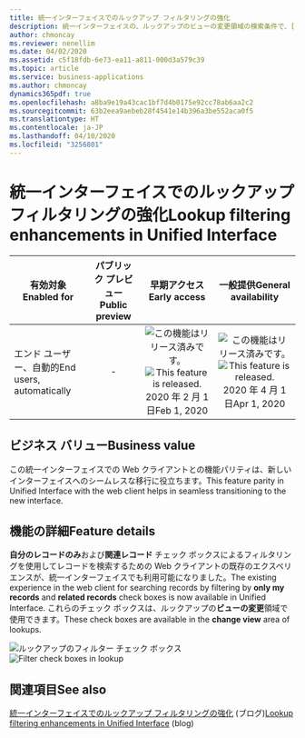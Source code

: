 ```yaml
---
title: 統一インターフェイスでのルックアップ フィルタリングの強化
description: 統一インターフェイスの、ルックアップのビューの変更領域の検索条件で、[自分のレコードのみ] および [関連レコード] チェック ボックスを利用できるようになりました。
author: chmoncay
ms.reviewer: nenellim
ms.date: 04/02/2020
ms.assetid: c5f18fdb-6e73-ea11-a811-000d3a579c39
ms.topic: article
ms.service: business-applications
ms.author: chmoncay
dynamics365pdf: true
ms.openlocfilehash: a8ba9e19a43cac1bf7d4b0175e92cc78ab6aa2c2
ms.sourcegitcommit: 63b2eea9aebeb28f4541e14b396a3be552aca0f5
ms.translationtype: HT
ms.contentlocale: ja-JP
ms.lasthandoff: 04/10/2020
ms.locfileid: "3256801"
---
```

# <a name="lookup-filtering-enhancements-in-unified-interface"></a><span data-ttu-id="dd99c-103">統一インターフェイスでのルックアップ フィルタリングの強化</span><span class="sxs-lookup"><span data-stu-id="dd99c-103">Lookup filtering enhancements in Unified Interface</span></span>


| <span data-ttu-id="dd99c-104">有効対象</span><span class="sxs-lookup"><span data-stu-id="dd99c-104">Enabled for</span></span>    |  <span data-ttu-id="dd99c-105">パブリック プレビュー</span><span class="sxs-lookup"><span data-stu-id="dd99c-105">Public preview</span></span> | <span data-ttu-id="dd99c-106">早期アクセス</span><span class="sxs-lookup"><span data-stu-id="dd99c-106">Early access</span></span> | <span data-ttu-id="dd99c-107">一般提供</span><span class="sxs-lookup"><span data-stu-id="dd99c-107">General availability</span></span> | 
| ---------- | :----------: |:----------: |:----------: |
|<span data-ttu-id="dd99c-108">エンド ユーザー、自動的</span><span class="sxs-lookup"><span data-stu-id="dd99c-108">End users, automatically</span></span>|-|<span data-ttu-id="dd99c-109">![この機能はリリース済みです。](/dynamics365-release-plan/media/green-checkmark.png "この機能はリリース済みです。")</span><span class="sxs-lookup"><span data-stu-id="dd99c-109">![This feature is released.](/dynamics365-release-plan/media/green-checkmark.png "This feature is released.")</span></span> <span data-ttu-id="dd99c-110">2020 年 2 月 1 日</span><span class="sxs-lookup"><span data-stu-id="dd99c-110">Feb 1, 2020</span></span>| <span data-ttu-id="dd99c-111">![この機能はリリース済みです。](/dynamics365-release-plan/media/green-checkmark.png "この機能はリリース済みです。")</span><span class="sxs-lookup"><span data-stu-id="dd99c-111">![This feature is released.](/dynamics365-release-plan/media/green-checkmark.png "This feature is released.")</span></span> <span data-ttu-id="dd99c-112">2020 年 4 月 1 日</span><span class="sxs-lookup"><span data-stu-id="dd99c-112">Apr 1, 2020</span></span>|


## <a name="business-value"></a><span data-ttu-id="dd99c-113">ビジネス バリュー</span><span class="sxs-lookup"><span data-stu-id="dd99c-113">Business value</span></span>
<!-- bv start -->
<span data-ttu-id="dd99c-114">この統一インターフェイスでの Web クライアントとの機能パリティは、新しいインターフェイスへのシームレスな移行に役立ちます。</span><span class="sxs-lookup"><span data-stu-id="dd99c-114">This feature parity in Unified Interface with the web client helps in seamless transitioning to the new interface.</span></span>
<!-- bv end -->



## <a name="feature-details"></a><span data-ttu-id="dd99c-115">機能の詳細</span><span class="sxs-lookup"><span data-stu-id="dd99c-115">Feature details</span></span>
<!--feature detail start -->
<span data-ttu-id="dd99c-116">**自分のレコードのみ**および**関連レコード** チェック ボックスによるフィルタリングを使用してレコードを検索するための Web クライアントの既存のエクスペリエンスが、統一インターフェイスでも利用可能になりました。</span><span class="sxs-lookup"><span data-stu-id="dd99c-116">The existing experience in the web client for searching records by filtering by **only my records** and **related records** check boxes is now available in Unified Interface.</span></span> <span data-ttu-id="dd99c-117">これらのチェック ボックスは、ルックアップの**ビューの変更**領域で使用できます。</span><span class="sxs-lookup"><span data-stu-id="dd99c-117">These check boxes are available in the **change view** area of lookups.</span></span>
<!--feature detail end -->

<span data-ttu-id="dd99c-118">![ルックアップのフィルター チェック ボックス](media/advanced-filtering-unified-interface.png "ルックアップのフィルター チェック ボックス")</span><span class="sxs-lookup"><span data-stu-id="dd99c-118">![Filter check boxes in lookup](media/advanced-filtering-unified-interface.png "Filter check boxes in lookup")</span></span>
<!-- Picture 1 -->









## <a name="see-also"></a><span data-ttu-id="dd99c-119">関連項目</span><span class="sxs-lookup"><span data-stu-id="dd99c-119">See also</span></span>

<!--blog start-->
<span data-ttu-id="dd99c-120">[統一インターフェイスでのルックアップ フィルタリングの強化](https://powerapps.microsoft.com/blog/lookup-filtering-enhancements-in-unified-interface/) (ブログ)</span><span class="sxs-lookup"><span data-stu-id="dd99c-120">[Lookup filtering enhancements in Unified Interface](https://powerapps.microsoft.com/blog/lookup-filtering-enhancements-in-unified-interface/) (blog)</span></span>
<!--blog end-->
